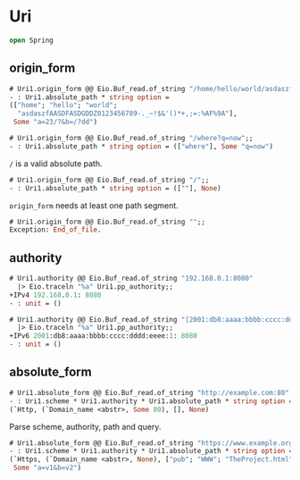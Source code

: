 # Uri 

```ocaml
open Spring
```

## origin_form

```ocaml
# Uri1.origin_form @@ Eio.Buf_read.of_string "/home/hello/world/asdaszfAASDFASDGDDZ0123456789-._~!$&'()*+,;=:%AF%9A?a=23/?&b=/?dd";;
- : Uri1.absolute_path * string option =
(["home"; "hello"; "world";
  "asdaszfAASDFASDGDDZ0123456789-._~!$&'()*+,;=:%AF%9A"],
 Some "a=23/?&b=/?dd")

# Uri1.origin_form @@ Eio.Buf_read.of_string "/where?q=now";;
- : Uri1.absolute_path * string option = (["where"], Some "q=now")
```

`/` is a valid absolute path.

```ocaml
# Uri1.origin_form @@ Eio.Buf_read.of_string "/";;
- : Uri1.absolute_path * string option = ([""], None)
```

`origin_form` needs at least one path segment.

```ocaml
# Uri1.origin_form @@ Eio.Buf_read.of_string "";;
Exception: End_of_file.
```

## authority 

```ocaml
# Uri1.authority @@ Eio.Buf_read.of_string "192.168.0.1:8080"
  |> Eio.traceln "%a" Uri1.pp_authority;;
+IPv4 192.168.0.1: 8080
- : unit = ()

# Uri1.authority @@ Eio.Buf_read.of_string "[2001:db8:aaaa:bbbb:cccc:dddd:eeee:1]:8080"
  |> Eio.traceln "%a" Uri1.pp_authority;;
+IPv6 2001:db8:aaaa:bbbb:cccc:dddd:eeee:1: 8080
- : unit = ()
```

## absolute_form

```ocaml
# Uri1.absolute_form @@ Eio.Buf_read.of_string "http://example.com:80";;
- : Uri1.scheme * Uri1.authority * Uri1.absolute_path * string option =
(`Http, (`Domain_name <abstr>, Some 80), [], None)
```

Parse scheme, authority, path and query.

```ocaml
# Uri1.absolute_form @@ Eio.Buf_read.of_string "https://www.example.org/pub/WWW/TheProject.html?a=v1&b=v2";;
- : Uri1.scheme * Uri1.authority * Uri1.absolute_path * string option =
(`Https, (`Domain_name <abstr>, None), ["pub"; "WWW"; "TheProject.html"],
 Some "a=v1&b=v2")
```
